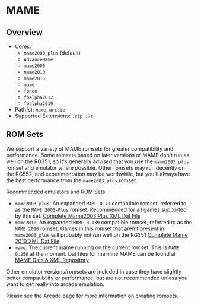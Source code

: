 # MAME

## Overview

- Cores:
  - `mame2003_plus` (default)
  - `AdvanceMame`
  - `mame2000`
  - `mame2010`
  - `mame2015`
  - `mame`
  - `fbneo`
  - `fbalpha2012`
  - `fbalpha2019`
- Path(s): `mame`, `arcade`
- Supported Extensions: `.zip .7z`

## ROM Sets

We support a variety of MAME romsets for greater compatibility and performance. Some romsets based on later versions of MAME don't run as well on the RG351, so it's generally advised that you use the `mame2003_plus` romset and emulator where possible. Other romsets may run decently on the RG552, and experimentation may be worthwhile, but you'll always have the best performance from the `mame2003_plus` romset.

Recommended emulators and ROM Sets
- `mame2003_plus`: An expanded `MAME 0.78` compatible romset, referred to as the `MAME 2003-Plus` romset. Recommended for all games supported by this set. [Complete Mame2003 Plus XML Dat File](https://raw.githubusercontent.com/libretro/mame2003-plus-libretro/master/metadata/mame2003-plus.xml)
- `mame2010`: An expanded `MAME 0.139` compatible romset, referred to as the `MAME 2010` romset. Games in this romset that aren't present in `mame2003_plus` will probably not run well on the RG351 [Complete Mame 2010 XML Dat File](https://raw.githubusercontent.com/libretro/mame2010-libretro/master/metadata/mame2010.xml)
- `mame`: The current mame running on the current romset. This is `MAME 0.250` at the moment. Dat files for mainline MAME can be found at [MAME Dats & XML Repository](https://www.progettosnaps.net/dats/MAME/)

Other emulator versions/romsets are included in case they have slightly better compatibility or performance, but are not recommended unless you want to get really into arcade emulation.

Please see the [Arcade](/guides/arcade) page for more information on creating romsets.
